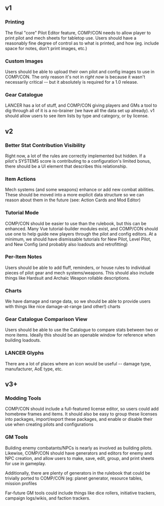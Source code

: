 ## v1
### Printing
The final "core" Pilot Editor feature, COMP/CON needs to allow player to print pilot and mech sheets for tabletop use. Users should have a reasonably fine degree of control as to what is printed, and how (eg. include space for notes, don't print images, etc.)

### Custom Images
Users should be able to upload their own pilot and config images to use in COMP/CON. The only reason it's not in *right now* is because it wasn't necessarily critical -- but it absolutely is required for a 1.0 release.

### Gear Catalogue
LANCER has a lot of stuff, and COMP/CON giving players and GMs a tool to dig through all of it is a no-brainer (we have all the data set up already). v1 should allow users to see item lists by type and category, or by license.

## v2
### Better Stat Contribution Visibility
Right now, a lot of the rules are correctly implemented but hidden. If a pilot's SYSTEMS score is contributing to a configuration's limited bonus, there should be a UI element that describes this relationship.

### Item Actions
Mech systems (and some weapons) enhance or add new combat abilities. These should be moved into a more explicit data structure so we can reason about them in the future (see: Action Cards and Mod Editor)

### Tutorial Mode
COMP/CON should be easier to use than the rulebook, but this can be enhanced. Many Vue tutorial-builder modules exist, and COMP/CON should use one to help guide new players through the pilot and config editors. At a minimum, we should have dismissable tutorials for New Pilot, Level Pilot, and New Config (and probably also loadouts and retrofitting)

### Per-Item Notes
Users should be able to add fluff, reminders, or house rules to individual pieces of pilot gear and mech systems/weapons. This should also include things like Hardsuit and Archaic Weapon rollable descriptions.

### Charts
We have damage and range data, so we should be able to provide users with things like nice damage-at-range (and other!) charts

### Gear Catalogue Comparison View
Users should be able to use the Catalogue to compare stats between two or more items. Ideally this should be an openable window for reference when building loadouts.

### LANCER Glyphs
There are a lot of places where an icon would be useful -- damage type, manufacturer, AoE type, etc.

## v3+

### Modding Tools
COMP/CON should include a full-featured license editor, so users could add homebrew frames and items. It should also be easy to group these licenses into packages, import/export these packages, and enable or disable their use when creating pilots and configurations

### GM Tools
Building enemy combatants/NPCs is nearly as involved as building pilots. Likewise, COMP/CON should have generators and editors for enemy and NPC creation, and allow users to make, save, edit, group, and print sheets for use in gameplay.

Additionally, there are plenty of generators in the rulebook that could be trivially ported to COMP/CON (eg: planet generator, resource tables, mission profiles

Far-future GM tools could include things like dice rollers, initiative trackers, campaign logs/wikis, and faction trackers.